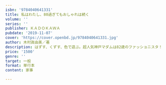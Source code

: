 ```yaml
---
isbn: '9784040641331'
title: 私はわたし、80過ぎてもおしゃれは続く
volume: ''
series: ''
publisher: ＫＡＤＯＫＡＷＡ
pubdate: '2019-11-07'
cover: 'https://cover.openbd.jp/9784040641331.jpg'
author: 木村眞由美／著
description: はずす、くずす、色で遊ぶ。超人気神戸マダムは82歳のファッショニスタ！
price: '1500'
genre: ''
target: 一般
format: 単行本
content: 家事

---
```

